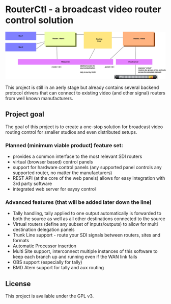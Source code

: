 # RouterCtl - a broadcast video router control solution

![rough architecture overview](architecture.png "rough architecture overview")

This project is still in an aerly stage but already contains several backend protocol drivers that can connect to existing video (and other signal) routers from
well known manufacturers.

## Project goal
The goal of this project is to create a one-stop solution for broadcast video routing control for smaller studios and even distributed setups.

### Planned (minimum viable product) feature set:
 * provides a common interface to the most relevant SDI routers
 * virtual (browser based) control panels
 * support for hardware control panels (any supported panel controls any supported router, no matter the manufacturers)
 * REST API (at the core of the web panels) allows for easy integration with 3rd party software
 * integrated web server for eaysy control

### Advanced features (that will be added later down the line)
 * Tally handling, tally applied to one output automatically is forwarded to both the source as well as all other destinations connected to the source
 * Virtual routers (define any subset of inputs/outputs) to allow for multi destination delegation panels
 * Trunk Line support - route your SDI signals between routers, sites and formats
 * Automatic Processor insertion
 * Multi Site support, interconnect multiple instances of this software to keep each branch up and running even if the WAN link fails
 * OBS support (especially for tally)
 * BMD Atem support for tally and aux routing

## License
This project is available under the GPL v3.
